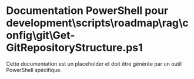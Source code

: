 # Documentation PowerShell pour development\scripts\roadmap\rag\config\git\Get-GitRepositoryStructure.ps1

Cette documentation est un placeholder et doit être générée par un outil PowerShell spécifique.
